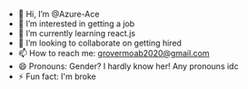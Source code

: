- 👋 Hi, I’m @Azure-Ace
- 👀 I’m interested in getting a job
- 🌱 I’m currently learning react.js
- 💞️ I’m looking to collaborate on getting hired
- 📫 How to reach me: grovermoab2020@gmail.com
- 😄 Pronouns: Gender? I hardly know her! Any pronouns idc
- ⚡ Fun fact: I'm broke

<!---
Azure-Ace/Azure-Ace is a ✨ special ✨ repository because its `README.md` (this file) appears on your GitHub profile.
You can click the Preview link to take a look at your changes.
--->
